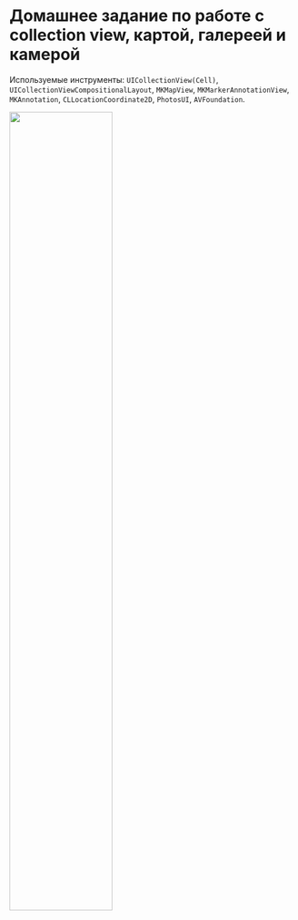 # Домашнее задание по работе с collection view, картой, галереей и камерой

Используемые инструменты: `UICollectionView(Cell)`, `UICollectionViewCompositionalLayout`, `MKMapView`, `MKMarkerAnnotationView`, `MKAnnotation`, `CLLocationCoordinate2D`, `PhotosUI`, `AVFoundation`.

<img src="demonstration.gif" width="60%" />
